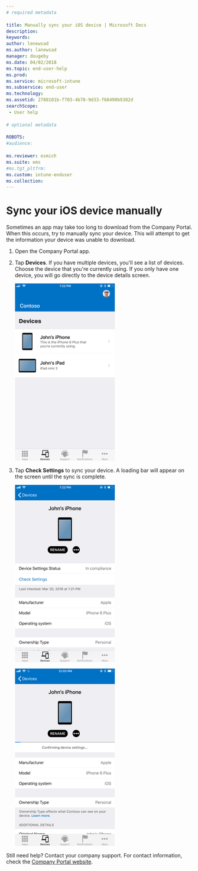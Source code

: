 ```yaml
---
# required metadata

title: Manually sync your iOS device | Microsoft Docs
description:
keywords:
author: lenewsad
ms.author: lanewsad
manager: dougeby
ms.date: 04/02/2018
ms.topic: end-user-help
ms.prod:
ms.service: microsoft-intune
ms.subservice: end-user
ms.technology:
ms.assetid: 2780101b-f703-4b78-9d33-f68490b9382d
searchScope:
 - User help

# optional metadata

ROBOTS:  
#audience:

ms.reviewer: esmich
ms.suite: ems
#ms.tgt_pltfrm:
ms.custom: intune-enduser
ms.collection: 
---
```



# Sync your iOS device manually

Sometimes an app may take too long to download from the Company Portal. When this occurs, try to manually sync your device. This will attempt to get the information your device was unable to download.

1. Open the Company Portal app.

2. Tap **Devices**. If you have multiple devices, you'll see a list of devices. Choose the device that you're currently using. If you only have one device, you will go directly to the device details screen.

    ![Screenshot of the Devices screen, showing two devices. The top device has text that says "This is the iPhone 6 Plus that you're currently using."](./media/ios_sync_1_CP_after_1804.png)

3. Tap **Check Settings** to sync your device. A loading bar will appear on the screen until the sync is complete.

    ![Screenshot of the Device details showing the device's last check-in time and Check Settings link.](./media/ios_sync_2_CP_after_1804.png)  

   ![Screenshot of the Device details showing the loading bar after the user clicked Check Settings.](./media/ios_sync_3_CP-after_1804.png)

Still need help? Contact your company support. For contact information, check the [Company Portal website](https://go.microsoft.com/fwlink/?linkid=2010980).

